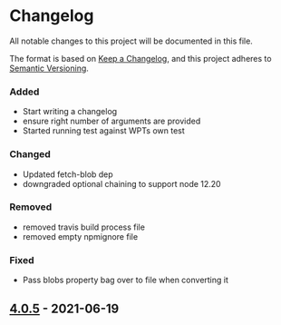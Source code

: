 # Changelog
All notable changes to this project will be documented in this file.

The format is based on [Keep a Changelog](https://keepachangelog.com/en/1.0.0/),
and this project adheres to [Semantic Versioning](https://semver.org/spec/v2.0.0.html).

### Added
- Start writing a changelog
- ensure right number of arguments are provided
- Started running test against WPTs own test
### Changed
- Updated fetch-blob dep
- downgraded optional chaining to support node 12.20
### Removed
- removed travis build process file
- removed empty npmignore file
### Fixed
- Pass blobs property bag over to file when converting it


## [4.0.5] - 2021-06-19

[Unreleased]: https://github.com/jimmywarting/FormData/compare/4.0.5...HEAD
[4.0.5]: https://github.com/jimmywarting/FormData/compare/4.0.4...4.0.5

